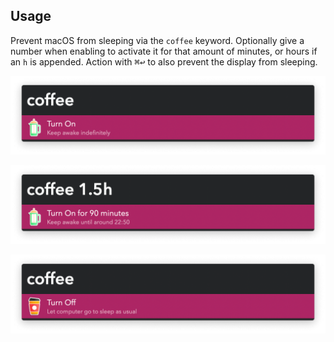 ## Usage

Prevent macOS from sleeping via the `coffee` keyword. Optionally give a number when enabling to activate it for that amount of minutes, or hours if an `h` is appended. Action with <kbd>⌘</kbd><kbd>↩</kbd> to also prevent the display from sleeping.

![Alfred search for coffee, turn on](images/coffee_on.png)

![Alfred search for coffee 1.5h](images/coffee_1.5h.png)

![Alfred search for coffee, turn off](images/coffee_off.png)
